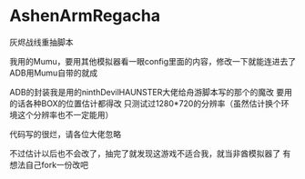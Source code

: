 # AshenArmRegacha
 灰烬战线重抽脚本

我用的Mumu，要用其他模拟器看一眼config里面的内容，修改一下就能连进去了
ADB用Mumu自带的就成

ADB的封装我是用的ninthDevilHAUNSTER大佬给舟游脚本写的那个的魔改
要用的话各种BOX的位置估计都得改
只测试过1280\*720的分辨率（虽然估计换个环境这个分辨率也不一定能用）

代码写的很烂，请各位大佬忽略

不过估计以后也不会改了，抽完了就发现这游戏不适合我，就当非酋模拟器了
有想法自己fork一份改吧